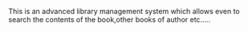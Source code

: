 This is an advanced library management system which allows even to search the contents of the book,other books of author etc..... 
